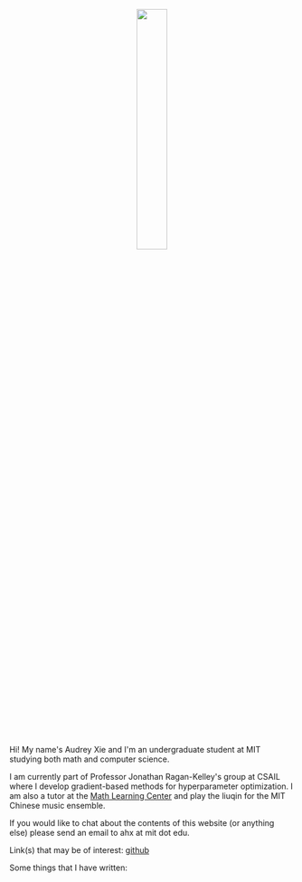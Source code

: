 
<p align="center" width="100%">
    <img width="33%" src="static/img/squash.jpg">
</p>

Hi! My name's Audrey Xie and I'm an undergraduate student at MIT studying both math and computer science.

I am currently part of Professor Jonathan Ragan-Kelley's group at CSAIL where I develop gradient-based methods for hyperparameter optimization. I am also a tutor at the [Math Learning Center](https://math.mit.edu/learningcenter/) and play the liuqin for the MIT Chinese music ensemble.

If you would like to chat about the contents of this website (or anything else) please send an email to ahx at mit dot edu.

Link(s) that may be of interest: [github](https://github.com/0aax)

Some things that I have written: